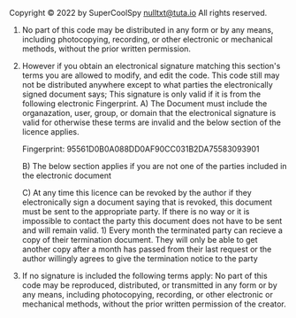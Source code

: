 Copyright © 2022 by SuperCoolSpy <nulltxt@tuta.io>
All rights reserved. 

1. No part of this code may be distributed in any form or by any means,
including photocopying, recording, or other electronic or mechanical methods, without the prior written permission.

2. However if you obtain an electronical signature matching this section's terms you are allowed to modify, and edit the code. This code still may not
be distributed anywhere except to what parties the electronically signed document says; This signature is only valid if it is
from the following electronic Fingerprint. 
	A) The Document must include the organazation, user, group, or domain that the electronical signature
	is valid for otherwise these terms are invalid and the below section of the licence applies.

	Fingerprint:
	95561D0B0A088DD0AF90CC031B2DA75583093901

	B) The below section applies if you are not one of the parties included in the electronic document
	
	C) At any time this licence can be revoked by the author if they electronically sign a document saying that is revoked, this document must be sent
	to the appropriate party. If there is no way or it is impossible to contact the party this document does not have to be sent and will remain valid.
		1) Every month the terminated party can recieve a copy of their termination document. They will only be able to get another copy after a month has passed
		from their last request or the author willingly agrees to give the termination notice to the party

3. If no signature is included the following terms apply:
No part of this code may be reproduced, distributed, or transmitted in any form or by any means,
including photocopying, recording, or other electronic or mechanical methods, without the prior written permission
of the creator.